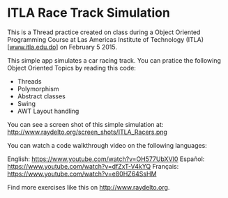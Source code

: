 # ITLA Race Track Simulation

This is a Thread practice created on class during a Object Oriented Programming Course at Las Americas Institute of Technology (ITLA) [www.itla.edu.do] on February 5 2015. 

This simple app simulates a car racing track. You can pratice the following Object Oriented Topics by reading this code:

* Threads
* Polymorphism
* Abstract classes
* Swing
* AWT Layout handling

You can see a screen shot of this simple simulation at: http://www.raydelto.org/screen_shots/ITLA_Racers.png

You can watch a code walkthrough video on the following languages:

English: https://www.youtube.com/watch?v=OH577UbXVI0
Español: https://www.youtube.com/watch?v=dfZxT-V4kYQ
Français: https://www.youtube.com/watch?v=e80HZ64SsHM

Find more exercises like this on http://www.raydelto.org.
